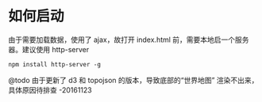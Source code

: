 如何启动
===========

由于需要加载数据，使用了 ajax，故打开 index.html 前，需要本地启一个服务器。建议使用 http-server

`npm install http-server -g`




@todo 由于更新了 d3 和 topojson 的版本，导致底部的“世界地图” 渲染不出来，具体原因待排查 -20161123